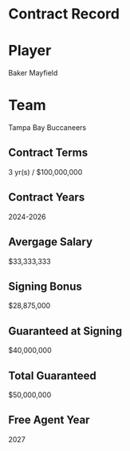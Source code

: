 # Contract Record

# Player
Baker Mayfield

# Team
Tampa Bay Buccaneers

## Contract Terms
3 yr(s) / $100,000,000

## Contract Years
2024-2026

## Avergage Salary
$33,333,333

## Signing Bonus
$28,875,000

## Guaranteed at Signing  
$40,000,000

## Total Guaranteed  
$50,000,000

## Free Agent Year
2027